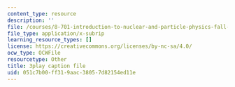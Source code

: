 ```yaml
---
content_type: resource
description: ''
file: /courses/8-701-introduction-to-nuclear-and-particle-physics-fall-2020/051c7b00ff319aac38057d82154ed11e_olxlB5mW1CI.srt
file_type: application/x-subrip
learning_resource_types: []
license: https://creativecommons.org/licenses/by-nc-sa/4.0/
ocw_type: OCWFile
resourcetype: Other
title: 3play caption file
uid: 051c7b00-ff31-9aac-3805-7d82154ed11e
---
```


